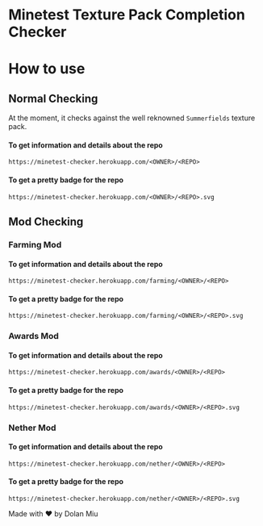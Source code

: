 # Minetest Texture Pack Completion Checker

# How to use

## Normal Checking
At the moment, it checks against the well reknowned `Summerfields` texture pack.

#### To get information and details about the repo

```url
https://minetest-checker.herokuapp.com/<OWNER>/<REPO>
```

#### To get a pretty badge for the repo

```url
https://minetest-checker.herokuapp.com/<OWNER>/<REPO>.svg
```

## Mod Checking

### Farming Mod

#### To get information and details about the repo

```url
https://minetest-checker.herokuapp.com/farming/<OWNER>/<REPO>
```

#### To get a pretty badge for the repo

```url
https://minetest-checker.herokuapp.com/farming/<OWNER>/<REPO>.svg
```

### Awards Mod

#### To get information and details about the repo

```url
https://minetest-checker.herokuapp.com/awards/<OWNER>/<REPO>
```

#### To get a pretty badge for the repo

```url
https://minetest-checker.herokuapp.com/awards/<OWNER>/<REPO>.svg
```

### Nether Mod

#### To get information and details about the repo

```url
https://minetest-checker.herokuapp.com/nether/<OWNER>/<REPO>
```

#### To get a pretty badge for the repo

```url
https://minetest-checker.herokuapp.com/nether/<OWNER>/<REPO>.svg
```

Made with ❤️ by Dolan Miu